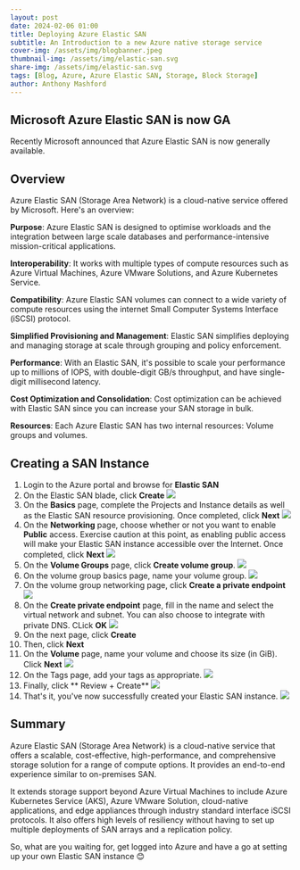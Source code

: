 ```yaml
---
layout: post
date: 2024-02-06 01:00
title: Deploying Azure Elastic SAN
subtitle: An Introduction to a new Azure native storage service
cover-img: /assets/img/blogbanner.jpeg
thumbnail-img: /assets/img/elastic-san.svg
share-img: /assets/img/elastic-san.svg
tags: [Blog, Azure, Azure Elastic SAN, Storage, Block Storage]
author: Anthony Mashford
---
```


## Microsoft Azure Elastic SAN is now GA

Recently Microsoft announced that Azure Elastic SAN is now generally available. 

## Overview
 
Azure Elastic SAN (Storage Area Network) is a cloud-native service offered by Microsoft. Here's an overview:

**Purpose**: Azure Elastic SAN is designed to optimise workloads and the integration between large scale databases and performance-intensive mission-critical applications.

**Interoperability**: It works with multiple types of compute resources such as Azure Virtual Machines, Azure VMware Solutions, and Azure Kubernetes Service.

**Compatibility**: Azure Elastic SAN volumes can connect to a wide variety of compute resources using the internet Small Computer Systems Interface (iSCSI) protocol.

**Simplified Provisioning and Management**: Elastic SAN simplifies deploying and managing storage at scale through grouping and policy enforcement.

**Performance**: With an Elastic SAN, it's possible to scale your performance up to millions of IOPS, with double-digit GB/s throughput, and have single-digit millisecond latency.

**Cost Optimization and Consolidation**: Cost optimization can be achieved with Elastic SAN since you can increase your SAN storage in bulk.

**Resources**: Each Azure Elastic SAN has two internal resources: Volume groups and volumes.

## Creating a SAN Instance

1. Login to the Azure portal and browse for **Elastic SAN**
2. On the Elastic SAN blade, click **Create**
![](/assets/img/esan-create.png)
3. On the **Basics** page, complete the Projects and Instance details as well as the Elastic SAN resource provisioning. Once completed, click **Next**
![](/assets/img/esan-basics.png)
4. On the **Networking** page, choose whether or not you want to enable **Public** access. Exercise caution at this point, as enabling public access will make your Elastic SAN instance accessible over the Internet. Once completed, click **Next**
![](/assets/img/esan-networking.png)
5. On the **Volume Groups** page, click **Create volume group**.
![](/assets/img/esan-volumegroup.png)
6. On the volume group basics page, name your volume group.
![](/assets/img/esan-vgbasics.png)
7. On the volume group networking page, click **Create a private endpoint**
![](/assets/img/esan-vgnetworking-pe.png)
8. On the **Create private endpoint** page, fill in the name and select the virtual network and subnet. You can also choose to integrate with private DNS. CLick **OK**
![](/assets/img/esan-create-pe.png)
9. On the next page, click **Create**
10. Then, click **Next**
11. On the **Volume** page, name your volume and choose its size (in GiB). Click **Next**
![](/assets/img/esan-volume.png)
12. On the Tags page, add your tags as appropriate.
![](/assets/img/esan-tags.png)
13. Finally, click ** Review + Create**
![](/assets/img/esan-reviewcreate.png)
14. That's it, you've now successfully created your Elastic SAN instance.
![](/assets/img/esan-success.png)

## Summary
Azure Elastic SAN (Storage Area Network) is a cloud-native service that offers a scalable, cost-effective, high-performance, and comprehensive storage solution for a range of compute options. It provides an end-to-end experience similar to on-premises SAN.

It extends storage support beyond Azure Virtual Machines to include Azure Kubernetes Service (AKS), Azure VMware Solution, cloud-native applications, and edge appliances through industry standard interface iSCSI protocols. It also offers high levels of resiliency without having to set up multiple deployments of SAN arrays and a replication policy.

So, what are you waiting for, get logged into Azure and have a go at setting up your own Elastic SAN instance 😊